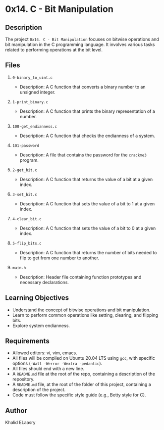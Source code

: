 # 0x14. C - Bit Manipulation

## Description

The project `0x14. C - Bit Manipulation` focuses on bitwise operations and bit manipulation in the C programming language. It involves various tasks related to performing operations at the bit level.

## Files

1. `0-binary_to_uint.c`
   - Description: A C function that converts a binary number to an unsigned integer.

2. `1-print_binary.c`
   - Description: A C function that prints the binary representation of a number.

3. `100-get_endianness.c`
   - Description: A C function that checks the endianness of a system.

4. `101-password`
   - Description: A file that contains the password for the `crackme3` program.

5. `2-get_bit.c`
   - Description: A C function that returns the value of a bit at a given index.

6. `3-set_bit.c`
   - Description: A C function that sets the value of a bit to 1 at a given index.

7. `4-clear_bit.c`
   - Description: A C function that sets the value of a bit to 0 at a given index.

8. `5-flip_bits.c`
   - Description: A C function that returns the number of bits needed to flip to get from one number to another.

9. `main.h`
   - Description: Header file containing function prototypes and necessary declarations.

## Learning Objectives

- Understand the concept of bitwise operations and bit manipulation.
- Learn to perform common operations like setting, clearing, and flipping bits.
- Explore system endianness.

## Requirements

- Allowed editors: vi, vim, emacs.
- All files will be compiled on Ubuntu 20.04 LTS using `gcc`, with specific options (`-Wall -Werror -Wextra -pedantic`).
- All files should end with a new line.
- A `README.md` file at the root of the repo, containing a description of the repository.
- A `README.md` file, at the root of the folder of this project, containing a description of the project.
- Code must follow the specific style guide (e.g., Betty style for C).

## Author

Khalid ELaasry
